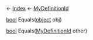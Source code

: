 ← [Index](Api-Index) ← [MyDefinitionId](VRage.Game.MyDefinitionId)

[bool](System.Boolean) Equals([object](System.Object) obj)

[bool](System.Boolean) Equals([MyDefinitionId](VRage.Game.MyDefinitionId) other)


